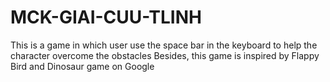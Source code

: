 # MCK-GIAI-CUU-TLINH
This is a game in which user use the space bar in the keyboard to help the character overcome the obstacles
Besides, this game is inspired by Flappy Bird and Dinosaur game on Google
